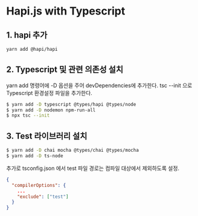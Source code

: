 # Hapi.js with Typescript

## 1. hapi 추가

```sh
yarn add @hapi/hapi
```

## 2. Typescript 및 관련 의존성 설치

yarn add 명령어에 -D 옵션을 주어 devDependencies에 추가한다. tsc --init 으로 Typescript 환경설정 파일을 추가한다.

```sh
$ yarn add -D typescript @types/hapi @types/node
$ yarn add -D nodemon npm-run-all
$ npx tsc --init
```

## 3. Test 라이브러리 설치

```sh
$ yarn add -D chai mocha @types/chai @types/mocha
$ yarn add -D ts-node
```

추가로 tsconfig.json 에서 test 파일 경로는 컴파일 대상에서 제외하도록 설정.

```json
{
  "compilerOptions": {
    ...
    "exclude": ["test"]
  }
}

```
